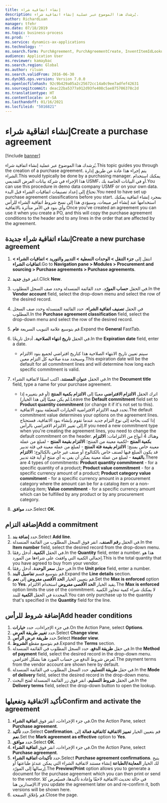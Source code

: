 ```yaml
---
title: إنشاء اتفاقية شراء
description: يُرشدك هذا الموضوع عبر عملية إنشاء اتفاقية شراء.
author: RichardLuan
manager: tfehr
ms.date: 07/18/2019
ms.topic: business-process
ms.prod: ''
ms.service: dynamics-ax-applications
ms.technology: ''
ms.search.form: PurchAgreement, PurchAgreementCreate, InventItemIdLookupSimple, AgreementConfirmRunForm, PurchAgreementHistory
audience: Application User
ms.reviewer: kamaybac
ms.search.region: Global
ms.author: riluan
ms.search.validFrom: 2016-06-30
ms.dyn365.ops.version: Version 7.0.0
ms.openlocfilehash: 92c9b429a05a2c25672cc14a0c9ee7adfef42631
ms.sourcegitcommit: deac22ba5377a912d93fe408c5ae875706378c2d
ms.translationtype: HT
ms.contentlocale: ar-SA
ms.lasthandoff: 01/16/2021
ms.locfileid: "5016821"
---
```

# <a name="create-a-purchase-agreement"></a><span data-ttu-id="6a57e-103">إنشاء اتفاقية شراء</span><span class="sxs-lookup"><span data-stu-id="6a57e-103">Create a purchase agreement</span></span>

[!include [banner](../../includes/banner.md)]

<span data-ttu-id="6a57e-104">يُرشدك هذا الموضوع عبر عملية إنشاء اتفاقية شراء.</span><span class="sxs-lookup"><span data-stu-id="6a57e-104">This topic guides you through the creation of a purchase agreement.</span></span> <span data-ttu-id="6a57e-105">يتم إجراء هذا عادة عن طريق إدارة الشراء.</span><span class="sxs-lookup"><span data-stu-id="6a57e-105">This would typically be done by a purchasing manager.</span></span> <span data-ttu-id="6a57e-106">يمكنك استخدام هذا الإجراء في شركة بيانات العرض التقديمي USMF، أو في البيانات الخاصة بك.</span><span class="sxs-lookup"><span data-stu-id="6a57e-106">You can use this procedure in demo data company USMF or on your own data.</span></span> <span data-ttu-id="6a57e-107">تحتاجُ إلى إعداد تصنيفات اتفاقيات الشراء قبل البدء.</span><span class="sxs-lookup"><span data-stu-id="6a57e-107">You need to have set up purchase agreement classifications before you start.</span></span> <span data-ttu-id="6a57e-108">بمجرد إنشاء اتفاقية يمكنك استخدامها عند إنشاء أمر مبيعات، وسيؤدي هذا إلى نسخ شروط اتفاقية الشراء للرأس وأي بنود في الأمر متأثرة بالاتفاقية.</span><span class="sxs-lookup"><span data-stu-id="6a57e-108">Once you've created an agreement you can use it when you create a PO, and this will copy the purchase agreement conditions to the header and to any lines in the order that are affected by the agreement.</span></span>


## <a name="create-a-new-purchase-agreement"></a><span data-ttu-id="6a57e-109">إنشاء اتفاقية شراء جديدة</span><span class="sxs-lookup"><span data-stu-id="6a57e-109">Create a new purchase agreement</span></span>
1. <span data-ttu-id="6a57e-110">انتقل إلى **جزء التنقل > الوحدات النمطية > التدبير والتوريد > اتفاقيات الشراء > اتفاقيات الشراء**.</span><span class="sxs-lookup"><span data-stu-id="6a57e-110">Go to **Navigation pane > Modules > Procurement and sourcing > Purchase agreements > Purchase agreements**.</span></span>
2. <span data-ttu-id="6a57e-111">انقر فوق **جديد**.</span><span class="sxs-lookup"><span data-stu-id="6a57e-111">Click **New**.</span></span>
3. <span data-ttu-id="6a57e-112">في الحقل **حساب المورّد**، حدد القائمة المنسدلة وحدد صف السجل المطلوب.</span><span class="sxs-lookup"><span data-stu-id="6a57e-112">In the **Vendor account** field, select the drop-down menu and select the row of the desired record.</span></span>
4. <span data-ttu-id="6a57e-113">في الحقل **تصنيف اتفاقية الشراء‬**، حدد القائمة المنسدلة وحدد صف السجل المطلوب.</span><span class="sxs-lookup"><span data-stu-id="6a57e-113">In the **Purchase agreement classification** field, select the drop-down menu and select the row of the desired record.</span></span>
5. <span data-ttu-id="6a57e-114">قم بتوسيع علامة التبويب السريعة **عام**.</span><span class="sxs-lookup"><span data-stu-id="6a57e-114">Expand the **General** FastTab.</span></span>
6. <span data-ttu-id="6a57e-115">في الحقل **تاريخ انتهاء الصلاحية**، أدخل تاريخًا.</span><span class="sxs-lookup"><span data-stu-id="6a57e-115">In the **Expiration date** field, enter a date.</span></span>

    - <span data-ttu-id="6a57e-116">سيتم تعيين تاريخ الانتهاء الصلاحية هذا كتاريخ افتراضي لجميع بنود الالتزام وسيحدد مدة صلاحية كل التزام معين.</span><span class="sxs-lookup"><span data-stu-id="6a57e-116">This expiration date will be the default for all commitment lines and will determine how long each specific commitment is valid.</span></span>  

7. <span data-ttu-id="6a57e-117">في الحقل **عنوان المستند**، اكتب اسمًا لاتفاقية الشراء.</span><span class="sxs-lookup"><span data-stu-id="6a57e-117">In the **Document title** field, type a name for your purchase agreement.</span></span>

    - <span data-ttu-id="6a57e-118">اترك الحقل **الالتزام الافتراضي** معينًا إلى **الالتزام بكمية المنتج** (أو قم بتغييره إذا لم يكن معينًا إلى هذا الخيار).</span><span class="sxs-lookup"><span data-stu-id="6a57e-118">Leave the **Default commitment** field set to **Product quantity commitment** (or change it if it's not set to this).</span></span>  
    - <span data-ttu-id="6a57e-119">تحدد قيمة الالتزام الافتراضية الخيارات المتعلقة ببنود الاتفاقية.</span><span class="sxs-lookup"><span data-stu-id="6a57e-119">The default commitment value determines your options on the agreement lines.</span></span> <span data-ttu-id="6a57e-120">إذا كنت بحاجة إلى نوع التزام جديد عندما تقوم بإنشاء بنود الاتفاقية، فستحتاج إلى تغيير الالتزام الافتراضي بالرأس.</span><span class="sxs-lookup"><span data-stu-id="6a57e-120">If you need a new commitment type when you're creating the agreement lines, you need to change the default commitment on the header.</span></span> <span data-ttu-id="6a57e-121">وهناك 4 أنواع من الالتزامات: **الالتزام بكمية المنتج** -لكمية معينة من المنتج؛ **الالتزام بقيمة المنتج** - لمبلغ من عملة معينة خاص بمنتج؛ **الالتزام بقيمة فئة المنتج** - لمبلغ من عملة معينة في فئة تدبير قد يكون المبلغ فيها لصنف خاص بالكتالوج أو صنف غير خاص بالكتالوج؛ **الالتزام بالقيمة** - لمبلغ من عملة معينة يمكن أن يفي به أي منتج أو أية فئة تدبير.</span><span class="sxs-lookup"><span data-stu-id="6a57e-121">There are 4 types of commitments: **Product quantity commitment** - for a specific quantity of a product; **Product value commitment** - for a specific currency amount of a product; **Product category value commitment** - for a specific currency amount in a procurement category where the amount can be for a catalog item or a non-catalog item; **Value commitment** - for a specific currency amount which can be fulfilled by any product or by any procurement category.</span></span>  

8. <span data-ttu-id="6a57e-122">حدد **موافق**.</span><span class="sxs-lookup"><span data-stu-id="6a57e-122">Select **OK**.</span></span>

## <a name="add-a-commitment"></a><span data-ttu-id="6a57e-123">إضافة التزام</span><span class="sxs-lookup"><span data-stu-id="6a57e-123">Add a commitment</span></span>
1. <span data-ttu-id="6a57e-124">حدد **إضافة بند**.</span><span class="sxs-lookup"><span data-stu-id="6a57e-124">Select **Add line**.</span></span>
2. <span data-ttu-id="6a57e-125">في الحقل **رقم الصنف**، انقر فوق السجل المطلوب من القائمة المنسدلة.</span><span class="sxs-lookup"><span data-stu-id="6a57e-125">In the **Item number** field, select the desired record from the drop-down menu.</span></span>
3. <span data-ttu-id="6a57e-126">في الحقل **الكمية**، أدخل رقمًا.</span><span class="sxs-lookup"><span data-stu-id="6a57e-126">In the **Quantity** field, enter a number.</span></span> <span data-ttu-id="6a57e-127">هذا هو إجمالي الكمية التي وافقتَ على شراءها من المورد.</span><span class="sxs-lookup"><span data-stu-id="6a57e-127">This is the total quantity that you have agreed to buy from your vendor.</span></span>  
4. <span data-ttu-id="6a57e-128">في حقل **سعر الوحدة**، أدخل رقمًا.</span><span class="sxs-lookup"><span data-stu-id="6a57e-128">In the **Unit price** field, enter a number.</span></span>
5. <span data-ttu-id="6a57e-129">قم بتوسيع قسم **تفاصيل البند**.</span><span class="sxs-lookup"><span data-stu-id="6a57e-129">Expand the **Line details** section.</span></span>
6. <span data-ttu-id="6a57e-130">قم بتعيين الخيار **الحد الأقصى مفروض** إلى **نعم**.</span><span class="sxs-lookup"><span data-stu-id="6a57e-130">Set the **Max is enforced** option to **Yes**.</span></span> <span data-ttu-id="6a57e-131">يقيد الخيار **الحد الأقصى مفروض** استخدام الالتزام.</span><span class="sxs-lookup"><span data-stu-id="6a57e-131">The **Max is enforced** option limits the use of the commitment.</span></span> <span data-ttu-id="6a57e-132">لا يمكنك شراء كمية تتجاوز الكمية المحددة في الحقل **الكمية** للبند.</span><span class="sxs-lookup"><span data-stu-id="6a57e-132">You can only purchase up to the quantity that's specified in the **Quantity** field for the line.</span></span>  

## <a name="add-header-conditions"></a><span data-ttu-id="6a57e-133">إضافة شروط للرأس</span><span class="sxs-lookup"><span data-stu-id="6a57e-133">Add header conditions</span></span>
1. <span data-ttu-id="6a57e-134">في جزء الإجراءات، حدد **خيارات**.</span><span class="sxs-lookup"><span data-stu-id="6a57e-134">On the Action Pane, select **Options**.</span></span>
2. <span data-ttu-id="6a57e-135">حدد **تغيير طريقة العرض**.</span><span class="sxs-lookup"><span data-stu-id="6a57e-135">Select **Change view**.</span></span>
3. <span data-ttu-id="6a57e-136">حدد **طريقة عرض الرأس**.</span><span class="sxs-lookup"><span data-stu-id="6a57e-136">Select **Header view**.</span></span>
4. <span data-ttu-id="6a57e-137">قم بتوسيع مقطع **الشروط**.</span><span class="sxs-lookup"><span data-stu-id="6a57e-137">Expand the **Terms** section.</span></span>
5. <span data-ttu-id="6a57e-138">في حقل **طريقة الدفع**، حدد السجل المطلوب في القائمة المنسدلة.</span><span class="sxs-lookup"><span data-stu-id="6a57e-138">In the **Method of payment** field, select the desired record in the drop-down menu.</span></span> <span data-ttu-id="6a57e-139">تُعرض شروط الدفع من حساب المورد هنا بشكل افتراضي.</span><span class="sxs-lookup"><span data-stu-id="6a57e-139">The payment terms from the vendor account are shown here by default.</span></span>  
6. <span data-ttu-id="6a57e-140">في حقل **طريقة التسليم**، حدد السجل المطلوب في القائمة المنسدلة.</span><span class="sxs-lookup"><span data-stu-id="6a57e-140">In the **Mode of delivery** field, select the desired record in the drop-down menu.</span></span>
7. <span data-ttu-id="6a57e-141">في الحقل **شروط التسليم**، انقر فوق زر القائمة المنسدلة لفتح البحث.</span><span class="sxs-lookup"><span data-stu-id="6a57e-141">In the **Delivery terms** field, select the drop-down button to open the lookup.</span></span>

## <a name="confirm-and-activate-the-agreement"></a><span data-ttu-id="6a57e-142">تأكيد الاتفاقية وتفعيلها</span><span class="sxs-lookup"><span data-stu-id="6a57e-142">Confirm and activate the agreement</span></span>
1. <span data-ttu-id="6a57e-143">في جزء الإجراءات، انقر فوق **اتفاقية الشراء**.</span><span class="sxs-lookup"><span data-stu-id="6a57e-143">On the Action Pane, select **Purchase agreement**.</span></span>
2. <span data-ttu-id="6a57e-144">حدد **تأكيد**.</span><span class="sxs-lookup"><span data-stu-id="6a57e-144">Select **Confirmation**.</span></span> <span data-ttu-id="6a57e-145">قم بتعيين الخيار **تمييز الاتفاقية كاتفاقية فعالة** إلى **نعم**.</span><span class="sxs-lookup"><span data-stu-id="6a57e-145">Set the **Mark agreement as effective** option to **Yes**.</span></span>  
3. <span data-ttu-id="6a57e-146">حدد **موافق**.</span><span class="sxs-lookup"><span data-stu-id="6a57e-146">Select **OK**.</span></span>
4. <span data-ttu-id="6a57e-147">في جزء الإجراءات، انقر فوق **اتفاقية الشراء**.</span><span class="sxs-lookup"><span data-stu-id="6a57e-147">On the Action Pane, select **Purchase agreement**.</span></span>
5. <span data-ttu-id="6a57e-148">حدد **تأكيدات اتفاقية الشراء**.</span><span class="sxs-lookup"><span data-stu-id="6a57e-148">Select **Purchase agreement confirmations**.</span></span> <span data-ttu-id="6a57e-149">يتيح لك الخيار **المعاينة/الطباعة** إنشاء مستند لاتفاقية الشراء التي يمكن عندئذٍ طباعتها أو إرسالها إلى المورّد.</span><span class="sxs-lookup"><span data-stu-id="6a57e-149">The **Preview/Print** option allows you to generate a document for the purchase agreement which you can then print or send to the vendor.</span></span> <span data-ttu-id="6a57e-150">في حالة تحديث الاتفاقية لاحقًا وإعادة تأكيدها، فسيُعرض كلا الإصدارين هنا.</span><span class="sxs-lookup"><span data-stu-id="6a57e-150">If you update the agreement later on and re-confirm it, both versions will be shown here.</span></span>  
6. <span data-ttu-id="6a57e-151">قم بإغلاق الصفحة.</span><span class="sxs-lookup"><span data-stu-id="6a57e-151">Close the page.</span></span>

